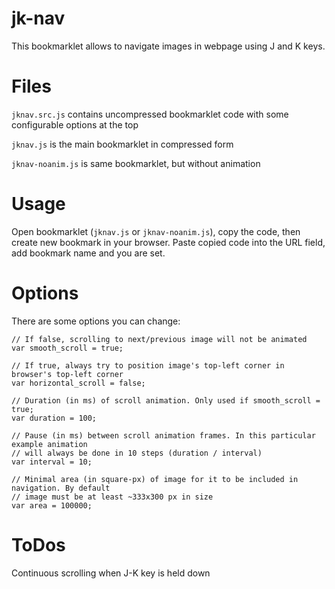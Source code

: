 jk-nav
======

This bookmarklet allows to navigate images in webpage using J and K keys.

Files
=====
`jknav.src.js` contains uncompressed bookmarklet code with some configurable options at the top

`jknav.js` is the main bookmarklet in compressed form

`jknav-noanim.js` is same bookmarklet, but without animation

Usage
=====
Open bookmarklet (`jknav.js` or `jknav-noanim.js`), copy the code, then create new bookmark in your browser.
Paste copied code into the URL field, add bookmark name and you are set.

Options
=================

There are some options you can change:

    // If false, scrolling to next/previous image will not be animated
    var smooth_scroll = true;

    // If true, always try to position image's top-left corner in browser's top-left corner
    var horizontal_scroll = false;
	  
    // Duration (in ms) of scroll animation. Only used if smooth_scroll = true;
    var duration = 100;
	
    // Pause (in ms) between scroll animation frames. In this particular example animation
    // will always be done in 10 steps (duration / interval)
    var interval = 10;
	  
    // Minimal area (in square-px) of image for it to be included in navigation. By default
    // image must be at least ~333x300 px in size
    var area = 100000;

ToDos
=====
Continuous scrolling when J-K key is held down
